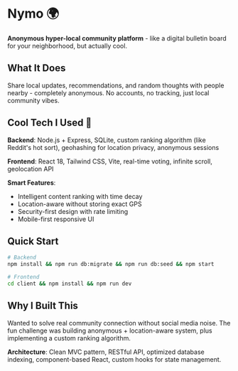 # Nymo 🌍

**Anonymous hyper-local community platform** - like a digital bulletin board for your neighborhood, but actually cool.

## What It Does
Share local updates, recommendations, and random thoughts with people nearby - completely anonymous. No accounts, no tracking, just local community vibes.

## Cool Tech I Used 🚀

**Backend**: Node.js + Express, SQLite, custom ranking algorithm (like Reddit's hot sort), geohashing for location privacy, anonymous sessions

**Frontend**: React 18, Tailwind CSS, Vite, real-time voting, infinite scroll, geolocation API

**Smart Features**: 
- Intelligent content ranking with time decay
- Location-aware without storing exact GPS
- Security-first design with rate limiting
- Mobile-first responsive UI

## Quick Start
```bash
# Backend
npm install && npm run db:migrate && npm run db:seed && npm start

# Frontend
cd client && npm install && npm run dev
```

## Why I Built This
Wanted to solve real community connection without social media noise. The fun challenge was building anonymous + location-aware system, plus implementing a custom ranking algorithm.

**Architecture**: Clean MVC pattern, RESTful API, optimized database indexing, component-based React, custom hooks for state management.

